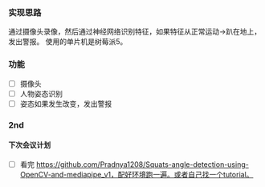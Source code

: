 ### 实现思路
通过摄像头录像，然后通过神经网络识别特征，如果特征从正常运动->趴在地上，发出警报。
使用的单片机是树莓派5。

### 功能
- [ ] 摄像头
- [ ] 人物姿态识别
- [ ] 姿态如果发生改变，发出警报

### 2nd
#### 下次会议计划
- [ ] 看完 https://github.com/Pradnya1208/Squats-angle-detection-using-OpenCV-and-mediapipe_v1，配好环境跑一遍。或者自己找一个tutorial。
